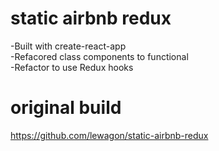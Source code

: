 # static airbnb redux

-Built with create-react-app
<br />
-Refacored class components to functional
<br />
-Refactor to use Redux hooks

# original build

https://github.com/lewagon/static-airbnb-redux
